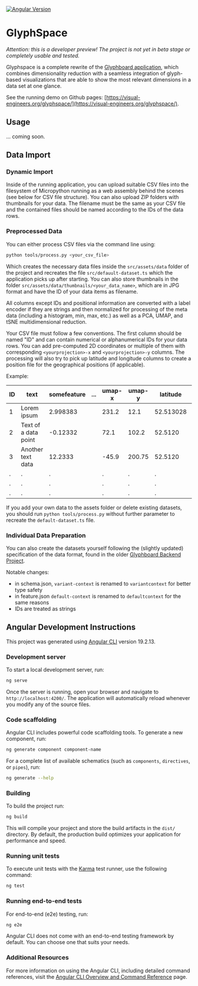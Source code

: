 [![Angular Version][angular-shield]][angular-url]

# GlyphSpace

_Attention: this is a developer preview! The project is not yet in beta stage or completely usable and tested._

Glyphspace is a complete rewrite of the [Glyphboard application](https://github.com/visualengineers/glyphboard), which combines dimensionality reduction with a seamless integration of glyph-based visualizations that are able to show the most relevant dimensions in a data set at one glance.

See the running demo on Github pages: [https://visual-engineers.org/glyphspace/](https://visual-engineers.org/glyphspace/).

## Usage

... coming soon. 

## Data Import

### Dynamic Import

Inside of the running application, you can upload suitable CSV files into the filesystem of Micropython running as a web assembly behind the scenes (see below for CSV file structure). You can also upload ZIP folders with thumbnails for your data. The filename must be the same as your CSV file and the contained files should be named according to the IDs of the data rows.

### Preprocessed Data

You can either process CSV files via the command line using:

```bash
python tools/process.py <your_csv_file>
```

Which creates the necessary data files inside the `src/assets/data` folder of the project and recreates the file `src/defauult-dataset.ts` which the application picks up after starting. You can also store thumbnails in the folder `src/assets/data/thumbnails/<your_data_name>`, which are in JPG format and have the ID of your data items as filename. 

All columns except IDs and positional information are converted with a label encoder if they are strings and then normalized for processing of the meta data (including a histogram, min, max, etc.) as well as a PCA, UMAP, and tSNE multidimensional reduction. 

Your CSV file must follow a few conventions. The first column should be named "ID" and can contain numerical or alphanumerical IDs for your data rows. You can add pre-computed 2D coordinates or multiple of them with corresponding `<yourprojection>-x` and `<yourprojection>-y` columns. The processing will also try to pick up latitude and longitude columns to create a position file for the geographical positions (if applicable).

Example:

| ID  | text                 | somefeature | ...   | umap-x    | umap-y   | latitude  | longitude  |
|-----|----------------------|-------------|-------|-----------|----------|-----------|------------|
| 1   | Lorem ipsum          | 2.998383    |       | 231.2     | 12.1     | 52.513028 | 13.4105551 |
| 2   | Text of a data point | -0.12332    |       | 72.1      | 102.2    | 52.5120   | 13.40811   |
| 3   | Another text data    | 12.2333     |       | -45.9     | 200.75   | 52.5120   | 13.40811   |
| .   | .                    | .           |       | .         | .        | .         | .          |
| .   | .                    | .           |       | .         | .        | .         | .          |
| .   | .                    | .           |       | .         | .        | .         | .          |

If you add your own data to the assets folder or delete existing datasets, you should run `python tools/process.py` without further parameter to recreate the `default-dataset.ts` file. 

### Individual Data Preparation

You can also create the datasets yourself following the (slightly updated) specification of the data format, found in the older [Glyphboard Backend Project](https://github.com/visualengineers/glyphboard-backend).

Notable changes: 

- in schema.json, `variant-context` is renamed to `variantcontext` for better type safety
- in feature.json `default-context` is renamed to `defaultcontext` for the same reasons
- IDs are treated as strings

## Angular Development Instructions

This project was generated using [Angular CLI](https://github.com/angular/angular-cli) version 19.2.13.

### Development server

To start a local development server, run:

```bash
ng serve
```

Once the server is running, open your browser and navigate to `http://localhost:4200/`. The application will automatically reload whenever you modify any of the source files.

### Code scaffolding

Angular CLI includes powerful code scaffolding tools. To generate a new component, run:

```bash
ng generate component component-name
```

For a complete list of available schematics (such as `components`, `directives`, or `pipes`), run:

```bash
ng generate --help
```

### Building

To build the project run:

```bash
ng build
```

This will compile your project and store the build artifacts in the `dist/` directory. By default, the production build optimizes your application for performance and speed.

### Running unit tests

To execute unit tests with the [Karma](https://karma-runner.github.io) test runner, use the following command:

```bash
ng test
```

### Running end-to-end tests

For end-to-end (e2e) testing, run:

```bash
ng e2e
```

Angular CLI does not come with an end-to-end testing framework by default. You can choose one that suits your needs.

### Additional Resources

For more information on using the Angular CLI, including detailed command references, visit the [Angular CLI Overview and Command Reference](https://angular.dev/tools/cli) page.

<!-- MARKDOWN LINKS & IMAGES -->
<!-- https://www.markdownguide.org/basic-syntax/#reference-style-links -->
[angular-shield]: https://img.shields.io/badge/dynamic/json?color=brightgreen&label=angular&query=%24.dependencies[%27%40angular%2Fcore%27]&url=https%3A%2F%2Fraw.githubusercontent.com%2Fvisualengineers%2Fglyphspace%2Frefs%2Fheads%2Fmain%2Fpackage.json&style=for-the-badge
[angular-url]: https://angular.io/
